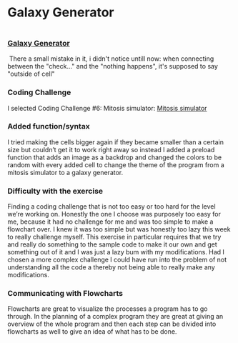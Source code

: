 <h1>Galaxy Generator</h1>

<img src="https://rikkewolf.github.io/Mini_exercises/mini_ex8/galaxy.png" alt="" />

<h3>
<a href="http://rikkewolf.github.io/Mini_exercises/mini_ex8/">Galaxy Generator</a>
</h3>

<img src="https://rikkewolf.github.io/Mini_exercises/mini_ex8/home.png" alt="" />
There a small mistake in it, i didn't notice untill now: when connecting between the "check..." and the "nothing happens", it's supposed to say "outside of cell"

<h3>Coding Challenge </h3>
I selected Coding Challenge #6: Mitosis simulator: 
<a href="https://www.youtube.com/watch?v=jxGS3fKPKJA">Mitosis simulator</a>

<h3>Added function/syntax </h3>
I tried making the cells bigger again if they became smaller than a certain size but couldn’t get it to work right away so instead 
I added a preload function that adds an image as a backdrop and 
changed the colors to be random with every added cell to change the theme of the program from a mitosis simulator to a galaxy generator. 

<h3>Difficulty with the exercise</h3>
Finding a coding challenge that is not too easy or too hard for the level we’re working on.
Honestly the one I choose was purposely too easy for me, because it had no challenge for me and was too simple to make a flowchart over. 
I knew it was too simple but was honestly too lazy this week to really challenge myself. 
This exercise in particular requires that we try and really do something to the sample code to make it our own 
and get something out of it and I was just a lazy bum with my modifications.
Had I chosen a more complex challenge I could have run into the problem of not understanding all the code a thereby not being able to really make any modifications. 

<h3>Communicating with Flowcharts</h3>
Flowcharts are great to visualize the processes a program has to go through. 
In the planning of a complex program they are great at giving an overview of the whole program 
and then each step can be divided into flowcharts as well to give an idea of what has to be done. 
